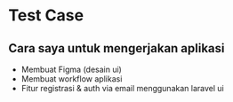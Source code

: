 <h1>Test Case </h1>

<h2>Cara saya untuk mengerjakan aplikasi</h2>
<ul>
    <li>Membuat Figma (desain ui)</li>
    <li>Membuat workflow aplikasi</li>
    <li>Fitur registrasi & auth via email menggunakan laravel ui</li>

</ul>

<!-- after finish create register, login and auth -->
<!-- next, set localtime to Indonesia -->
<!-- after those fitur is already, time to re design landing page and dashboard to do this, we use bootstrap library -->
<!-- then, we focus on back end , CRUD system -->

<!-- break jum'atan , lanjut part II-nya gaiss -->